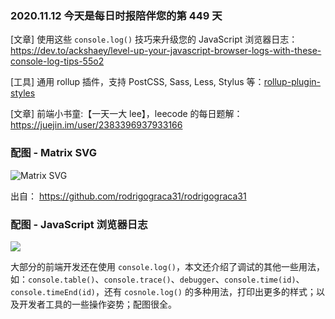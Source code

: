 ### 2020.11.12 今天是每日时报陪伴您的第 449 天

[文章] 使用这些 `console.log()` 技巧来升级您的 JavaScript 浏览器日志：<https://dev.to/ackshaey/level-up-your-javascript-browser-logs-with-these-console-log-tips-55o2>

[工具] 通用 rollup 插件，支持 PostCSS, Sass, Less, Stylus 等：[rollup-plugin-styles](https://github.com/Anidetrix/rollup-plugin-stylesa)

[文章] 前端小书童:【一天一大 lee】，leecode 的每日题解：<https://juejin.im/user/2383396937933166>

### 配图 - Matrix SVG

![Matrix SVG](https://raw.githubusercontent.com/rodrigograca31/rodrigograca31/master/matrix.svg)

出自： <https://github.com/rodrigograca31/rodrigograca31>

### 配图 - JavaScript 浏览器日志

![](https://res.cloudinary.com/practicaldev/image/fetch/s--mJ1j6Cv4--/c_limit%2Cf_auto%2Cfl_progressive%2Cq_auto%2Cw_880/https://dev-to-uploads.s3.amazonaws.com/i/ln4g1ivwiqgc86egr26v.png)

大部分的前端开发还在使用 `console.log()`，本文还介绍了调试的其他一些用法，如：`console.table()`、`console.trace()`、`debugger`、`console.time(id)`、`console.timeEnd(id)`，还有 `cosnole.log()` 的多种用法，打印出更多的样式；以及开发者工具的一些操作姿势；配图很全。
